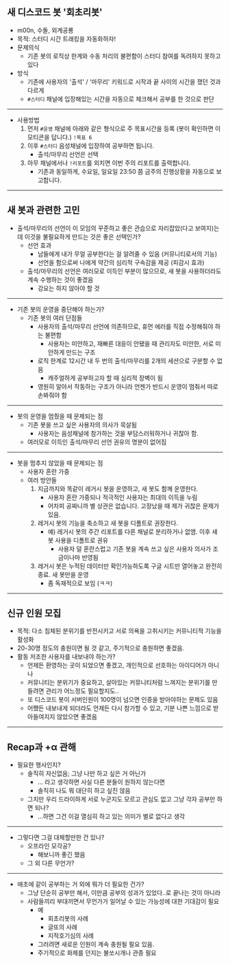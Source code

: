 ## 새 디스코드 봇 '회초리봇'

- m00n, 수돌, 외계공룡
- 목적: 스터디 시간 트래킹을 자동화하자!
- 문제의식
	- 기존 봇의 로직상 한계와 수동 처리의 불편함이 스터디 참여를 독려하지 못하고 있다
- 방식
	- 기존에 사용자의 '출석' / '마무리' 키워드로 시작과 끝 사이의 시간을 쟀던 것과 다르게
	- `#스터디` 채널에 입장해있는 시간을 자동으로 체크해서 공부를 한 것으로 판단
---
- 사용방법
	1. 먼저 `#운영` 채널에 아래와 같은 형식으로 주 목표시간을 등록 (봇이 확인하면 이모티콘을 답니다.)
	   `!목표 6` 
	2.  이후 `#스터디` 음성채널에 입장하여 공부하면 됩니다.
		- 출석/마무리 선언은 선택
	3. 아무 채널에서나 `!리포트`를 외치면 이번 주의 리포트를 출력합니다.
		- 기존과 동일하게, 수요일, 일요일 23:50 쯤 금주의 진행상황을 자동으로 보고합니다.
---
## 새 봇과 관련한 고민

- 출석/마무리의 선언이 이 모임의 꾸준하고 좋은 관습으로 자리잡았(다고 보여지)는데 이것을 불필요하게 만드는 것은 좋은 선택인가?
	- 선언 효과
		- 남들에게 내가 무얼 공부한다는 걸 알려줄 수 있음 (커뮤니티로서의 기능)
		- 선언을 함으로써 나에게 약간의 심리적 구속감을 제공 (피감시 효과)
	- 출석/마무리의 선언은 여러모로 이득인 부분이 많으므로, 새 봇을 사용하더라도 계속 수행하는 것이 좋겠음
		- 강요는 하지 않아야 할 것
---
- 기존 봇의 운영을 중단해야 하는가?
	- 기존 봇의 여러 단점들
		- 사용자의 출석/마무리 선언에 의존하므로, 휴먼 에러를 직접 수정해줘야 하는  불편함
			- 사용자는 미안하고, 재빠른 대응이 안됐을 때 관리자도 미안한, 서로 미안하게 만드는 구조
		- 로직 한계로 12시간 내 두 번의 출석/마무리를 2개의 세션으로 구분할 수 없음 
			- 캐주얼하게 공부하고자 할 때 심리적 장벽이 됨
		- 영원히 알아서 작동하는 구조가 아니라 언젠가 반드시 운영이 멈춰서 따로 손봐줘야 함
---
- 봇의 운영을 멈췄을 때 문제되는 점
	- 기존 봇을 쓰고 싶은 사용자의 의사가 묵살됨
		- 사용자는 음성채널에 참가하는 것을 부담스러워하거나 귀찮아 함.
	- 여러모로 이득인 출석/마무리 선언 권유의 명분이 없어짐
---
- 봇을 멈추지 않았을 때 문제되는 점
	- 사용자 혼란 가중
	- 여러 방안들
		1. 지금까지와 똑같이 레거시 봇을 운영하고, 새 봇도 함께 운영한다.
			- 사용자 혼란 가중되나 적극적인 사용자는 최대의 이득을 누림
			- 어차피 공짜니까 별 상관은 없습니다. 고장났을 때 제가 귀찮은 문제가 있음.
		2. 레거시 봇의 기능을 축소하고 새 봇을 디폴트로 권장한다.
			- 예) 레거시 봇의 주간 리포트를 다른 채널로 분리하거나 없앰. 이후 새 봇 사용을 디폴트로 권유
				- 사용자 덜 혼란스럽고 기존 봇을 계속 쓰고 싶은 사용자 의사가 조금이나마 반영됨
		3. 레거시 봇은 누적된 데이터만 확인가능하도록 구글 시트만 열어놓고 완전히 종료. 새 봇만을 운영
			- 좀 독재적으로 보임 (ㅋㅋ)
---
## 신규 인원 모집

- 목적: 다소 침체된 분위기를 반전시키고 서로 의욕을 고취시키는 커뮤니티적 기능을 활성화
- 20-30명 정도의 충원이면 될 것 같고, 주기적으로 충원하면 좋겠음.
- 활동 저조한 사용자를 내보내야 하는가?
	- 언제든 환영하는 곳이 되었으면 좋겠고, 개인적으로 선호하는 아이디어가 아니나
	- 커뮤니티는 분위기가 중요하고, 살아있는 커뮤니티처럼 느껴지는 분위기를 만들려면 관리가 어느정도 필요할지도..
	- 또 디스코드 봇이 서버인원이 100명이 넘으면 인증을 받아야하는 문제도 있음
	- 어쨌든 내보내게 되더라도 언제든 다시 참가할 수 있고, 기분 나쁜 느낌으로 받아들여지지 않았으면 좋겠음
---
## Recap과 +α 관해

- 필요한 행사인지?
	- 솔직히 자신없음; 그냥 나만 하고 싶은 거 아닌가
		- ... 라고 생각하면 사실 다른 분들이 원하지 않는다면 
		- 솔직히 나도 뭐 대단히 하고 싶진 않음
	- 그치만 우리 드라이하게 서로 누군지도 모르고 관심도 없고 그냥 각자 공부만 하면 되나? 
		- ...하면 그건 이걸 열심히 하고 있는 의미가 별로 없다고 생각
---
- 그렇다면 그걸 대체할만한 건 있나?
	- 오프라인 모각공?
		- 해보니까 좋긴 했음
	- 그 외 다른 무언가?
---
- 애초에 같이 공부하는 거 외에 뭐가 더 필요한 건가?
	- 그냥 단순히 공부만 해서, 이만큼 공부의 성과가 있었다..로 끝나는 것이 아니라
	- 사람들끼리 부대끼면서 무언가가 일어날 수 있는 가능성에 대한 기대감이 필요
		- 예
			- 회초리봇의 사례
			- 글또의 사례
			- 지적호기심의 사례
		- 그러려면 새로운 인원이 계속 충원될 필요 있음.
		- 주기적으로 화제를 던지는 불쏘시개나 관종 필요